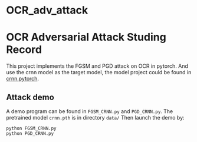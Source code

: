 # OCR_adv_attack
OCR Adversarial Attack Studing Record
======================================
This project implements the FGSM and PGD attack on OCR in pytorch. And use the crnn model as the target model, the model project could be found in [crnn.pytorch](https://github.com/meijieru/crnn.pytorch).

Attack demo
--------
A demo program can be found in ``FGSM_CRNN.py`` and ``PGD_CRNN.py``. The pretrained model ``crnn.pth`` is in directory ``data/``
Then launch the demo by:

    python FGSM_CRNN.py
    python PGD_CRNN.py


